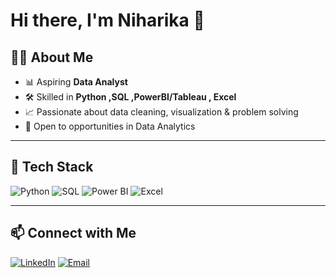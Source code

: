 # Hi there, I'm Niharika 👋

## 👩‍💻 About Me
- 📊 Aspiring **Data Analyst**
- 🛠 Skilled in **Python ,SQL ,PowerBI/Tableau , Excel**
- 📈 Passionate about data cleaning, visualization & problem solving
- 💼 Open to opportunities in Data Analytics

---

## 🔧 Tech Stack
 ![Python](https://img.shields.io/badge/Python-3776AB?logo=python&logoColor=white)
![SQL](https://img.shields.io/badge/SQL-4479A1?logo=postgresql&logoColor=white)
![Power BI](https://img.shields.io/badge/PowerBI-F2C811?logo=powerbi&logoColor=black)
![Excel](https://img.shields.io/badge/Excel-217346?logo=microsoft-excel&logoColor=white)
  
---

## 📫 Connect with Me
[![LinkedIn](https://img.shields.io/badge/LinkedIn-0A66C2?logo=linkedin&logoColor=white)](https://www.linkedin.com/in/niharikatyagi7/)
[![Email](https://img.shields.io/badge/Email-D14836?logo=gmail&logoColor=white)](mailto:niharika.tyagi710@gmail.com)

